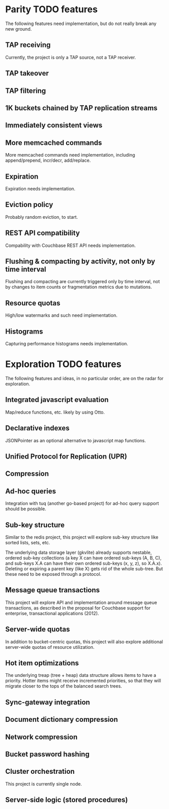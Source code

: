 # Parity TODO features

The following features need implementation, but do not really break
any new ground.

## TAP receiving

Currently, the project is only a TAP source, not a TAP receiver.

## TAP takeover

## TAP filtering

## 1K buckets chained by TAP replication streams

## Immediately consistent views

## More memcached commands

More memcached commands need implementation, including
append/prepend, incr/decr, add/replace.

## Expiration

Expiration needs implementation.

## Eviction policy

Probably random eviction, to start.

## REST API compatibility

Compability with Couchbase REST API needs implementation.

## Flushing & compacting by activity, not only by time interval

Flushing and compacting are currently triggered only by time interval,
not by changes to item counts or fragmentation metrics due to
mutations.

## Resource quotas

High/low watermarks and such need implementation.

## Histograms

Capturing performance histograms needs implementation.

# Exploration TODO features

The following features and ideas, in no particular order, are on the
radar for exploration.

## Integrated javascript evaluation

Map/reduce functions, etc. likely by using Otto.

## Declarative indexes

JSONPointer as an optional alternative to javascript map functions.

## Unified Protocol for Replication (UPR)

## Compression

## Ad-hoc queries

Integration with tuq (another go-based project) for ad-hoc query
support should be possible.

## Sub-key structure

Similar to the redis project, this project will explore sub-key
structure like sorted lists, sets, etc.

The underlying data storage layer (gkvlite) already supports nestable,
ordered sub-key collections (a key X can have ordered sub-keys (A, B,
C), and sub-keys X.A can have their own ordered sub-keys (x, y, z), so
X.A.x).  Deleting or expiring a parent key (like X) gets rid of the
whole sub-tree.  But these need to be exposed through a protocol.

## Message queue transactions

This project will explore API and implementation around message queue
transactions, as described in the proposal for Couchbase support for
enterprise, transactional applications (2012).

## Server-wide quotas

In addition to bucket-centric quotas, this project will also explore
additional server-wide quotas of resource utilization.

## Hot item optimizations

The underlying treap (tree + heap) data structure allows items to have
a priority.  Hotter items might receive incremented priorities, so
that they will migrate closer to the tops of the balanced search
trees.

## Sync-gateway integration

## Document dictionary compression

## Network compression

## Bucket password hashing

## Cluster orchestration

This project is currently single node.

## Server-side logic (stored procedures)
